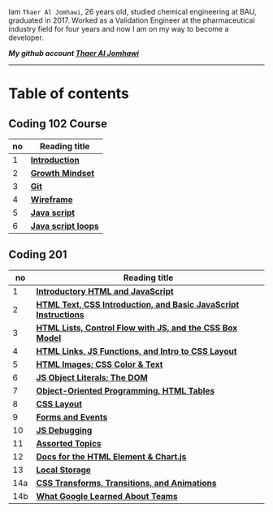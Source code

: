 
Iam `Thaer Al Jomhawi`, 26 years old, studied chemical engineering at BAU, graduated in 2017. Worked as a Validation Engineer at the pharmaceutical industry field for four years and now I am on my way to become a developer. 

***My github account [Thaer Al Jomhawi](https://github.com/ThaerJomhawi)***

-----


# Table of contents

## **Coding 102 Course** 


no  |  Reading title
------------ | -------------
1| **[Introduction](./README.md )**
2| **[Growth Mindset](./Growthmindset.md)**
3| **[Git](./Read02)**
4| **[ Wireframe](./Read03)**
5| **[ Java script](./Read04)**
6| **[ Java script loops](./Read05)**

###

## **Coding 201**

no  |  Reading title
------------ | -------------
1| **[Introductory HTML and JavaScript](./class01.md)**
2| **[HTML Text, CSS Introduction, and Basic JavaScript Instructions](./class02.md)**
3| **[HTML Lists, Control Flow with JS, and the CSS Box Model](./class03.md)**
4| **[HTML Links, JS Functions, and Intro to CSS Layout](./class04.md)**
5| **[HTML Images; CSS Color & Text](./class05.md)**
6| **[JS Object Literals; The DOM](./class06.md)**
7| **[Object-Oriented Programming, HTML Tables](./class07.md)**
8| **[CSS Layout](./class08.md)**
9| **[Forms and Events](./class09.md)**
10| **[JS Debugging](./class10.md)**
11| **[Assorted Topics](./class11.md)**
12| **[Docs for the HTML Element & Chart.js](./class12.md)**
13| **[ Local Storage](./class13.md)**
14a| **[ CSS Transforms, Transitions, and Animations](./class14a.md)**
14b| **[ What Google Learned About Teams](./class14b.md)**



